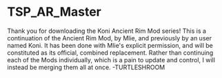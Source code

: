 # TSP_AR_Master
 Thank you for downloading the Koni Ancient Rim Mod series!  This is a continuation of the Ancient Rim Mod, by Mlie, and previously by an user named Koni. It has been done with Mlie's explicit permission, and will be constituted as its official, combined replacement. Rather than continuing each of the Mods individually, which is a pain to update and control, I will instead be merging them all at once.  -TURTLESHROOM
